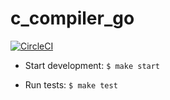 # c_compiler_go


[![CircleCI](https://circleci.com/gh/sxarp/c_compiler_go/tree/master.svg?style=svg)](https://circleci.com/gh/sxarp/c_compiler_go/tree/master)

* Start development:
`$ make start`

* Run tests:
`$ make test`
